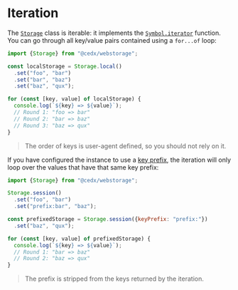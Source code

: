 # Iteration
The [`Storage`](usage/api.md) class is iterable: it implements the [`Symbol.iterator`](https://developer.mozilla.org/docs/Web/JavaScript/Reference/Iteration_protocols) function.
You can go through all key/value pairs contained using a `for...of` loop:

```js
import {Storage} from "@cedx/webstorage";

const localStorage = Storage.local()
  .set("foo", "bar")
  .set("bar", "baz")
  .set("baz", "qux");

for (const [key, value] of localStorage) {
  console.log(`${key} => ${value}`);
  // Round 1: "foo => bar"
  // Round 2: "bar => baz"
  // Round 3: "baz => qux"
}
```

> The order of keys is user-agent defined, so you should not rely on it.

If you have configured the instance to use a [key prefix](usage/key_prefix.md), the iteration will only loop over the values that have that same key prefix:

```js
import {Storage} from "@cedx/webstorage";

Storage.session()
  .set("foo", "bar")
  .set("prefix:bar", "baz");

const prefixedStorage = Storage.session({keyPrefix: "prefix:"})
  .set("baz", "qux");

for (const [key, value] of prefixedStorage) {
  console.log(`${key} => ${value}`);
  // Round 1: "bar => baz"
  // Round 2: "baz => qux"
}
```

> The prefix is stripped from the keys returned by the iteration.
